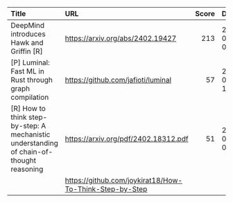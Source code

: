 | Title                                                                                    | URL                                                     |   Score | Date                |
|:-----------------------------------------------------------------------------------------|:--------------------------------------------------------|--------:|:--------------------|
| DeepMind introduces Hawk and Griffin [R]                                                 | https://arxiv.org/abs/2402.19427                        |     213 | 2024-03-01 04:28:34 |
| [P] Luminal: Fast ML in Rust through graph compilation                                   | https://github.com/jafioti/luminal                      |      57 | 2024-03-01 16:44:30 |
| [R] How to think step-by-step: A mechanistic understanding of chain-of-thought reasoning | https://arxiv.org/pdf/2402.18312.pdf                    |      51 | 2024-02-29 06:07:13 |
|                                                                                          | https://github.com/joykirat18/How-To-Think-Step-by-Step |         |                     |
